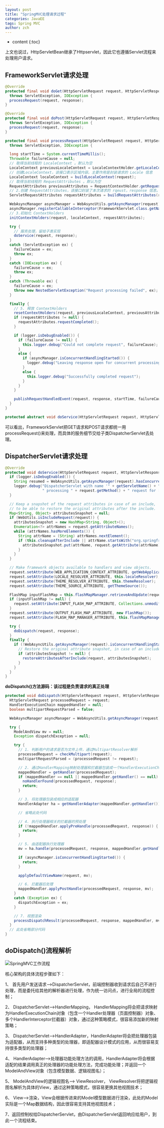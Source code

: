 ```yaml
---
layout: post
title: "SpringMVC处理请求过程"
categories: JavaEE
tags: Spring MVC
author: zch
---
```


* content
{:toc}


上文也说过，HttpServletBean继承了Httpservlet，因此它也遵循Servlet流程来处理用户请求。





## FrameworkServlet请求处理

```java
@Override
protected final void doGet(HttpServletRequest request, HttpServletResponse response)
  throws ServletException, IOException {
  processRequest(request, response);
}

@Override
protected final void doPost(HttpServletRequest request, HttpServletResponse response)
  throws ServletException, IOException {
  processRequest(request, response);
}
```

```java
protected final void processRequest(HttpServletRequest request, HttpServletResponse response)
  throws ServletException, IOException {

  long startTime = System.currentTimeMillis();
  Throwable failureCause = null;
  // 取得当前线程的 LocaleContext 。默认为空
  LocaleContext previousLocaleContext = LocaleContextHolder.getLocaleContext();
  // 创建LocaleContext，该接口表示区域内容。主要作用是封装请求的 Locale 信息
  LocaleContext localeContext = buildLocaleContext(request);
  // 取得当前线程的 RequestAttributes 。默认为空
  RequestAttributes previousAttributes = RequestContextHolder.getRequestAttributes();
  // 2.创建 RequestAttributes，该接口封装了本次请求的 rqeust，response 信息。通过它可以很方便的操作 rqeust 的属性 
  ServletRequestAttributes requestAttributes = buildRequestAttributes(request, response, previousAttributes);

  WebAsyncManager asyncManager = WebAsyncUtils.getAsyncManager(request);
  asyncManager.registerCallableInterceptor(FrameworkServlet.class.getName(), new RequestBindingInterceptor());
  // 3.初始化 ContextHolders
  initContextHolders(request, localeContext, requestAttributes);

  try {
    // 服务处理，留给子类实现
    doService(request, response);
  }
  catch (ServletException ex) {
    failureCause = ex;
    throw ex;
  }
  catch (IOException ex) {
    failureCause = ex;
    throw ex;
  }
  catch (Throwable ex) {
    failureCause = ex;
    throw new NestedServletException("Request processing failed", ex);
  }

  finally {
    // 5. 释放 ContextHolders
    resetContextHolders(request, previousLocaleContext, previousAttributes);
    if (requestAttributes != null) {
      requestAttributes.requestCompleted();
    }

    if (logger.isDebugEnabled()) {
      if (failureCause != null) {
        this.logger.debug("Could not complete request", failureCause);
      }
      else {
        if (asyncManager.isConcurrentHandlingStarted()) {
          logger.debug("Leaving response open for concurrent processing");
        }
        else {
          this.logger.debug("Successfully completed request");
        }
      }
    }

    publishRequestHandledEvent(request, response, startTime, failureCause);
  }
}
```

```java
protected abstract void doService(HttpServletRequest request, HttpServletResponse response)throws Exception;
```

可以看出，FrameworkServlet把GET请求和POST请求都统一用processRequest()来处理，而具体的服务细节交给子类DispatcherServlet去处理。

## DispatcherServlet请求处理

```java
@Override
protected void doService(HttpServletRequest request, HttpServletResponse response) throws Exception {
  if (logger.isDebugEnabled()) {
    String resumed = WebAsyncUtils.getAsyncManager(request).hasConcurrentResult() ? " resumed" : "";
    logger.debug("DispatcherServlet with name '" + getServletName() + "'" + resumed +
                 " processing " + request.getMethod() + " request for [" + getRequestUri(request) + "]");
  }

  // Keep a snapshot of the request attributes in case of an include,
  // to be able to restore the original attributes after the include.
  Map<String, Object> attributesSnapshot = null;
  if (WebUtils.isIncludeRequest(request)) {
    attributesSnapshot = new HashMap<String, Object>();
    Enumeration<?> attrNames = request.getAttributeNames();
    while (attrNames.hasMoreElements()) {
      String attrName = (String) attrNames.nextElement();
      if (this.cleanupAfterInclude || attrName.startsWith("org.springframework.web.servlet")) {
        attributesSnapshot.put(attrName, request.getAttribute(attrName));
      }
    }
  }

  // Make framework objects available to handlers and view objects.
  request.setAttribute(WEB_APPLICATION_CONTEXT_ATTRIBUTE, getWebApplicationContext());
  request.setAttribute(LOCALE_RESOLVER_ATTRIBUTE, this.localeResolver);
  request.setAttribute(THEME_RESOLVER_ATTRIBUTE, this.themeResolver);
  request.setAttribute(THEME_SOURCE_ATTRIBUTE, getThemeSource());

  FlashMap inputFlashMap = this.flashMapManager.retrieveAndUpdate(request, response);
  if (inputFlashMap != null) {
    request.setAttribute(INPUT_FLASH_MAP_ATTRIBUTE, Collections.unmodifiableMap(inputFlashMap));
  }
  request.setAttribute(OUTPUT_FLASH_MAP_ATTRIBUTE, new FlashMap());
  request.setAttribute(FLASH_MAP_MANAGER_ATTRIBUTE, this.flashMapManager);

  try {
    doDispatch(request, response);
  }
  finally {
    if (!WebAsyncUtils.getAsyncManager(request).isConcurrentHandlingStarted()) {
      // Restore the original attribute snapshot, in case of an include.
      if (attributesSnapshot != null) {
        restoreAttributesAfterInclude(request, attributesSnapshot);
      }
    }
  }
}
```

**doDispatch()方法源码：该过程是负责请求的真正处理**

```java
protected void doDispatch(HttpServletRequest request, HttpServletResponse response) throws Exception {
  HttpServletRequest processedRequest = request;
  HandlerExecutionChain mappedHandler = null;
  boolean multipartRequestParsed = false;

  WebAsyncManager asyncManager = WebAsyncUtils.getAsyncManager(request);

  try {
    ModelAndView mv = null;
    Exception dispatchException = null;

    try {
      // 1. 判断用户的请求是否为文件上传，通过MultipartResolver解析
      processedRequest = checkMultipart(request);
      multipartRequestParsed = (processedRequest != request);

      // 2. 通过HandlerMapping映射处理器和拦截器包装成一个HandlerExecutionChain
      mappedHandler = getHandler(processedRequest);
      if (mappedHandler == null || mappedHandler.getHandler() == null) {
        noHandlerFound(processedRequest, response);
        return;
      }

      // 3. 将处理器包装成相应的适配器
      HandlerAdapter ha = getHandlerAdapter(mappedHandler.getHandler());

      // 省略此处代码

      // 4. 执行处理器相关的拦截器的预处理
      if (!mappedHandler.applyPreHandle(processedRequest, response)) {
        return;
      }

      // 5. 由适配器执行处理器
      mv = ha.handle(processedRequest, response, mappedHandler.getHandler());

      if (asyncManager.isConcurrentHandlingStarted()) {
        return;
      }

      applyDefaultViewName(request, mv);

      // 6. 拦截器后处理
      mappedHandler.applyPostHandle(processedRequest, response, mv);
    }
    catch (Exception ex) {
      dispatchException = ex;
    }

    // 7. 视图渲染
    processDispatchResult(processedRequest, response, mappedHandler, mv, dispatchException);
  }
  // 此处省略部分代码
}
```




## doDispatch()流程解析



![SpringMVC工作流程](https://raw.githubusercontent.com/zchdjb/zchdjb.github.io/master/images/springmvc.png)



核心架构的具体流程步骤如下：

1、  首先用户发送请求——>DispatcherServlet，前端控制器收到请求后自己不进行处理，而是委托给其他的解析器进行处理，作为统一访问点，进行全局的流程控制；

2、  DispatcherServlet——>HandlerMapping， HandlerMapping将会把请求映射为HandlerExecutionChain对象（包含一个Handler处理器（页面控制器）对象、多个HandlerInterceptor拦截器）对象，通过这种策略模式，很容易添加新的映射策略；

3、  DispatcherServlet——>HandlerAdapter，HandlerAdapter将会把处理器包装为适配器，从而支持多种类型的处理器，即适配器设计模式的应用，从而很容易支持很多类型的处理器；

4、  HandlerAdapter——>处理器功能处理方法的调用，HandlerAdapter将会根据适配的结果调用真正的处理器的功能处理方法，完成功能处理；并返回一个ModelAndView对象（包含模型数据、逻辑视图名）；

5、  ModelAndView的逻辑视图名——> ViewResolver， ViewResolver将把逻辑视图名解析为具体的View，通过这种策略模式，很容易更换其他视图技术；

6、  View——>渲染，View会根据传进来的Model模型数据进行渲染，此处的Model实际是一个Map数据结构，因此很容易支持其他视图技术；

7、返回控制权给DispatcherServlet，由DispatcherServlet返回响应给用户，到此一个流程结束。